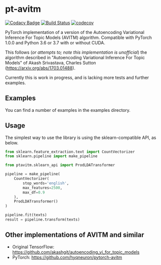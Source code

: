 # pt-avitm
[![Codacy Badge](https://api.codacy.com/project/badge/Grade/856b27e9649f47d0adb6c2550f8e6d3d)](https://app.codacy.com/app/vlukiyanov/pt-avitm?utm_source=github.com&utm_medium=referral&utm_content=vlukiyanov/pt-avitm&utm_campaign=Badge_Grade_Settings)
[![Build Status](https://travis-ci.org/vlukiyanov/pt-avitm.svg?branch=master)](https://travis-ci.org/vlukiyanov/pt-avitm) [![codecov](https://codecov.io/gh/vlukiyanov/pt-avitm/branch/master/graph/badge.svg)](https://codecov.io/gh/vlukiyanov/pt-avitm)

PyTorch implementation of a version of the Autoencoding Variational Inference For Topic Models (AVITM) algorithm. Compatible with PyTorch 1.0.0 and Python 3.6 or 3.7 with or without CUDA.

This follows (*or attempts to; note this implementation is unofficial*) the algorithm described in "Autoencoding Variational Inference For Topic Models" of Akash Srivastava, Charles Sutton (https://arxiv.org/abs/1703.01488).

Currently this is work in progress, and is lacking more tests and further examples.

## Examples

You can find a number of examples in the examples directory.

## Usage

The simplest way to use the library is using the sklearn-compatible API, as below.

```python
from sklearn.feature_extraction.text import CountVectorizer
from sklearn.pipeline import make_pipeline

from ptavitm.sklearn_api import ProdLDATransformer

pipeline = make_pipeline(
    CountVectorizer(
        stop_words='english',
        max_features=2500,
        max_df=0.9
    ),
    ProdLDATransformer()
)

pipeline.fit(texts)
result = pipeline.transform(texts)
```

## Other implementations of AVITM and similar

* Original TensorFlow: https://github.com/akashgit/autoencoding_vi_for_topic_models 
* PyTorch: https://github.com/hyqneuron/pytorch-avitm
